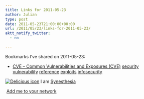 ```yaml
---
title: Links for 2011-05-23
author: Julian
type: post
date: 2011-05-23T21:00:00+00:00
url: /2011/05/23/links-for-2011-05-23/
aktt_notify_twitter:
  - no

---
```

Bookmarks I&#8217;ve shared on 2011-05-23:

  * [CVE &#8211; Common Vulnerabilities and Exposures (CVE)][1] 
    [security][2] [vulnerability][3] [reference][4] [exploits][5] [infosecurity][6] </li> </ul> 
    
    <p class="deliciouslink">
      <a href="http://del.icio.us/synesthesia" title="See all my bookmarks on del.icio.us"><img src="https://www.synesthesia.co.uk/images/deliciousicon.jpg" alt="Delicious icon" /></a>&nbsp;I am <a href="http://del.icio.us/synesthesia" title="See all my bookmarks on del.icio.us">Synesthesia</a>
    </p>
    
    <p class="deliciouslink">
      <a href="http://del.icio.us/network?add=synesthesia" title="Add me to your del.icio.us network"><img src="https://www.synesthesia.co.uk/images/add.gif" alt="" /></a>&nbsp;<a href="http://del.icio.us/network?add=synesthesia" title="Add me to your del.icio.us network">Add me to your network</a>
    </p>

 [1]: http://cve.mitre.org/
 [2]: http://www.delicious.com/synesthesia/security
 [3]: http://www.delicious.com/synesthesia/vulnerability
 [4]: http://www.delicious.com/synesthesia/reference
 [5]: http://www.delicious.com/synesthesia/exploits
 [6]: http://www.delicious.com/synesthesia/infosecurity